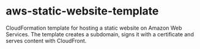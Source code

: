 # aws-static-website-template
CloudFormation template for hosting a static website on Amazon Web Services. The template creates a subdomain, signs it with a certificate and serves content with CloudFront.
